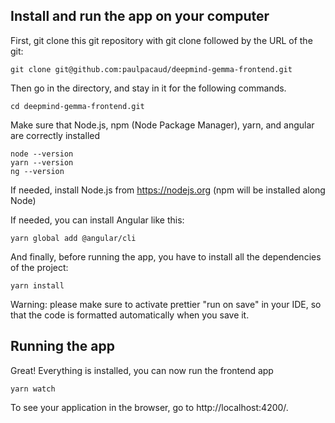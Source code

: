 ## Install and run the app on your computer

First, git clone this git repository with git clone followed by the URL of the git:

```shell
git clone git@github.com:paulpacaud/deepmind-gemma-frontend.git
```

Then go in the directory, and stay in it for the following commands.

```shell
cd deepmind-gemma-frontend.git
```

Make sure that Node.js, npm (Node Package Manager), yarn, and angular are correctly installed

```shell
node --version
yarn --version
ng --version
```

If needed, install Node.js from https://nodejs.org (npm will be installed along Node)

If needed, you can install Angular like this:

```shell
yarn global add @angular/cli
```

And finally, before running the app, you have to install all the dependencies of the project:

```shell
yarn install
```

Warning: please make sure to activate prettier "run on save" in your IDE, so that the code is formatted automatically when you save it.

## Running the app

Great! Everything is installed, you can now run the frontend app

```shell
yarn watch
```

To see your application in the browser, go to http://localhost:4200/.
